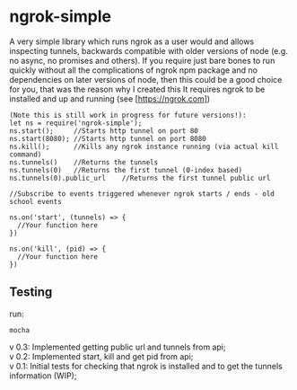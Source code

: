 # ngrok-simple
A very simple library which runs ngrok as a user would and allows inspecting tunnels, backwards compatible with older versions of node (e.g. no async, no promises and others).
If you require just bare bones to run quickly without all the complications of ngrok npm package and no dependencies on later versions of node, then this could be a good choice for you, that was the reason why I created this
It requires ngrok to be installed and up and running (see [https://ngrok.com])   

````
(Note this is still work in progress for future versions!):
let ns = require('ngrok-simple');
ns.start(); 	//Starts http tunnel on port 80
ns.start(8080);	//Starts http tunnel on port 8080
ns.kill();		//Kills any ngrok instance running (via actual kill command)
ns.tunnels()	//Returns the tunnels
ns.tunnels(0)	//Returns the first tunnel (0-index based)
ns.tunnels(0).public_url	//Returns the first tunnel public url

//Subscribe to events triggered whenever ngrok starts / ends - old school events

ns.on('start', (tunnels) => {
  //Your function here
})

ns.on('kill', (pid) => {
  //Your function here
})
````

## Testing
run:
````
mocha
````

v 0.3: Implemented getting public url and tunnels from api;  
v 0.2: Implemented start, kill and get pid from api;  
v 0.1: Initial tests for checking that ngrok is installed and to get the tunnels information (WIP);  
